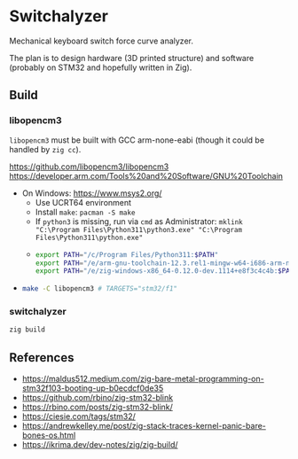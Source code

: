 # Switchalyzer

Mechanical keyboard switch force curve analyzer.

The plan is to design hardware (3D printed structure) and software (probably on STM32 and hopefully written in Zig).

## Build

### libopencm3

`libopencm3` must be built with GCC arm-none-eabi (though it could be handled by `zig cc`).

https://github.com/libopencm3/libopencm3  
https://developer.arm.com/Tools%20and%20Software/GNU%20Toolchain

- On Windows: https://www.msys2.org/
    - Use UCRT64 environment
    - Install `make`: `pacman -S make`
    - If `python3` is missing, run via `cmd` as Administrator: `mklink "C:\Program Files\Python311\python3.exe" "C:\Program Files\Python311\python.exe"`
    -   ```sh
        export PATH="/c/Program Files/Python311:$PATH"
        export PATH="/e/arm-gnu-toolchain-12.3.rel1-mingw-w64-i686-arm-none-eabi/bin:$PATH"
        export PATH="/e/zig-windows-x86_64-0.12.0-dev.1114+e8f3c4c4b:$PATH"
        ```
-   ```sh
    make -C libopencm3 # TARGETS="stm32/f1"
    ```

### switchalyzer

```sh
zig build
```

## References
- https://maldus512.medium.com/zig-bare-metal-programming-on-stm32f103-booting-up-b0ecdcf0de35
- https://github.com/rbino/zig-stm32-blink
- https://rbino.com/posts/zig-stm32-blink/
- https://ciesie.com/tags/stm32/
- https://andrewkelley.me/post/zig-stack-traces-kernel-panic-bare-bones-os.html
- https://ikrima.dev/dev-notes/zig/zig-build/
